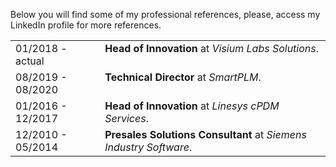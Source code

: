 Below you will find some of my professional references, please, access my LinkedIn profile for more references.


<div class="profile-table">
  <table class="center">
    <!-- Início de experiência -->
    <tr valign=TOP>
      <td>
        01/2018 - actual
      </td>
      <td>
        <b>Head of Innovation</b> at <em>Visium Labs Solutions</em>. 
      </td>
    </tr>
    <!-- Fim de experiência -->
    <!-- Início de experiência -->
    <tr valign=TOP>
      <td>
        08/2019 - 08/2020
      </td>
      <td>
        <b>Technical Director</b> at <em>SmartPLM</em>. 
      </td>
    </tr>
    <!-- Fim de experiência -->
    <!-- Início de experiência -->
    <tr valign=TOP>
      <td>
        01/2016 - 12/2017
      </td>
      <td>
        <b>Head of Innovation</b> at <em>Linesys cPDM Services</em>. 
      </td>
    </tr>
    <!-- Fim de experiência -->
    <!-- Início de experiência -->
    <tr valign=TOP>
      <td>
        12/2010 - 05/2014
      </td>
      <td>
        <b>Presales Solutions Consultant</b> at <em>Siemens Industry Software</em>. 
      </td>
    </tr>
    <!-- Fim de experiência -->
  </table>
</div>
